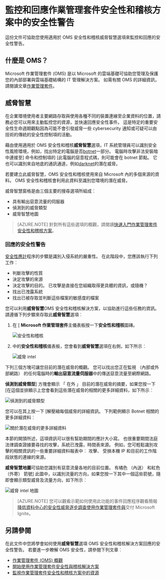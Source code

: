 <properties
   pageTitle="監控和回應作業管理套件安全性和稽核方案中的安全性警告 |Microsoft Azure"
   description="這份文件可協助您使用適用於 OMS 安全性和稽核威脅智慧選項來監控和回應的安全性警告。"
   services="operations-management-suite"
   documentationCenter="na"
   authors="YuriDio"
   manager="swadhwa"
   editor=""/>

<tags
   ms.service="operations-management-suite"
   ms.topic="article" 
   ms.devlang="na"
   ms.tgt_pltfrm="na"
   ms.workload="na"
   ms.date="10/18/2016"
   ms.author="yurid"/>

# <a name="monitoring-and-responding-to-security-alerts-in-operations-management-suite-security-and-audit-solution"></a>監控和回應作業管理套件安全性和稽核方案中的安全性警告

這份文件可協助您使用適用於 OMS 安全性和稽核威脅智慧選項來監控和回應的安全性警告。

## <a name="what-is-oms"></a>什麼是 OMS？

Microsoft 作業管理套件 (OMS) 是以 Microsoft 的雲端基礎可協助您管理及保護您的內部部署與雲端基礎結構的 IT 管理解決方案。 如需有關 OMS 的詳細資訊，請閱讀文章[作業管理套件](https://technet.microsoft.com/library/mt484091.aspx)。

## <a name="threat-intelligence"></a>威脅智慧

在企業環境使用者主要網路存取與使用各種不同的裝置連線至企業資料的位置，請務必您可以用來主動監控您的資源，並快速回應安全性事件。 這是特定的重要安全性生命週期觀點因為可能不會引發威脅一些 cybersecurity 通知或可疑可以由技術的傳統的安全性控制項的活動。 

藉由使用適用於 OMS 安全性和稽核**威脅智慧**選項，IT 系統管理員可以識別安全性風險環境，例如，找出特定的電腦是否[botnet](https://www.microsoft.com/security/sir/story/default.aspx#!botnetsection)一部分。 電腦時攻擊非法安裝暗中連接至] 命令和控制項的 [此電腦的惡意程式碼，則可能會在 botnet 節點。 它也可以識別來自地底的通訊通道，例如[darknet](https://www.microsoft.com/security/sir/story/default.aspx#!botnetsection_honeypots_darkents)的潛在威脅。 

若要建立此威脅智慧，OMS 安全性和稽核使用來自 Microsoft 內的多個來源的資料。 OMS 安全性和稽核會利用此資料至識別您環境的潛在威脅。

威脅智慧窗格是由三個主要的搜尋選項所組成︰
- 具有輸出惡意流量的伺服器
- 偵測到的威脅類型
- 威脅智慧地圖

> [AZURE.NOTE] 針對所有這些選項的概觀，請閱讀[快速入門作業管理套件安全性和稽核方案](oms-security-getting-started.md)。

### <a name="responding-to-security-alerts"></a>回應的安全性警告

[安全性應計](https://technet.microsoft.com/library/cc512623.aspx)程序的步驟是識別入侵系統的嚴重性。 在此階段中，您應該執行下列工作︰

- 判斷攻擊的性質
- 決定攻擊的來源
- 決定攻擊的目的。 已攻擊是直接在您組織取得更具體的資訊，或隨機？
- 找出已洩露系統
- 找出已被存取並判斷這些檔案的敏感度的檔案

您可以利用**威脅智慧**OMS 安全性和稽核解決方案，以協助進行這些任務的資訊。 請遵循下列步驟來存取此**威脅智慧**選項︰

1. 在 [ **Microsoft 作業管理套件**主儀表板按一下**安全性和稽核**圖磚。

    ![安全性和稽核](./media/oms-security-responding-alerts/oms-security-responding-alerts-fig1.png)

2. 中的**安全性和稽核**儀表板，您會看到**威脅智慧**選項在右側，如下所示︰

    ![威脅 intel](./media/oms-security-responding-alerts/oms-security-responding-alerts-fig2-ga.png)

下列三個方塊可讓您目前的潛在威脅的概觀。 您可以找出您正在監視 （內部或外部網路） 的任何電腦時的**輸出惡意流量伺服器**中的傳送惡意流量至網際網路。 

**偵測到威脅類型**] 方塊會顯示 「 在外 」 目前的潛在威脅的摘要，如果您按一下 [在這個並排顯示上您會看到這些潛在威脅的相關的更多詳細資料，如下所示︰

![偵測到的威脅類型](./media/oms-security-responding-alerts/oms-security-responding-alerts-fig3.png)

您可以在其上按一下 [解壓縮每個威脅的詳細資訊。 下列範例顯示 Botnet 相關的更多詳細資料︰

![關於潛在威脅的更多詳細資料](./media/oms-security-responding-alerts/oms-security-responding-alerts-fig4.png)

本節的開頭所述，這項資訊可以很有幫助期間的應計大小寫。 也很重要期間法庭法律調查證據要尋找的攻擊，系統已洩露，時間表來源。 例如，您可輕鬆識別攻擊的相關資訊的一些重要詳細資料報表中︰ 攻擊、 受損本機 IP 和目前的工作階段狀態的連線的來源。 

**威脅智慧地圖**可協助您識別有惡意流量各地的目前位置。 有橘色 （內送） 和紅色 （外寄） 箭號] 此圖中，以識別流量的方向，如果您按一下其中一個這些箭號，隨即會顯示類型威脅及流量方向，如下所示︰

![威脅 intel 地圖](./media/oms-security-responding-alerts/oms-security-responding-alerts-fig5.png)

> [AZURE.NOTE] 您可以觀看示範如何使用此功能的事件回應程序觀看簡報[降低資料中心的安全性威脅逐步調查使用作業管理套件與](https://myignite.microsoft.com/videos/5000)交付 Microsoft Ignite。

## <a name="see-also"></a>另請參閱

在此文件中您將學會如何使用**威脅智慧**選項 OMS 安全性和稽核解決方案回應的安全性警告。 若要進一步瞭解 OMS 安全性，請參閱下列文章︰

- [作業管理套件 (OMS) 概觀](operations-management-suite-overview.md)
- [開始使用作業管理套件安全性與稽核解決方案](oms-security-getting-started.md)
- [監視作業管理套件安全性和稽核方案中的資源](oms-security-monitoring-resources.md)
